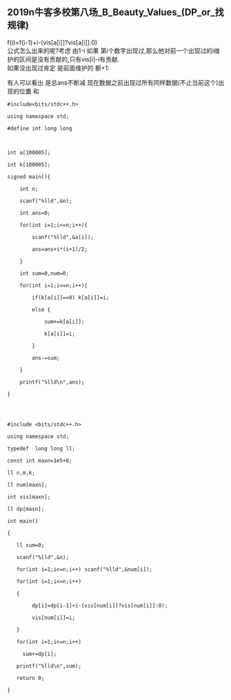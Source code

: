 ## 2019n牛客多校第八场_B_Beauty_Values_(DP_or_找规律)

f(i)=f(i-1)+i-(vis[a[i]]?vis[a[i]]:0)  
公式怎么出来的呢?考虑 由1-i 如果 第i个数字出现过,那么他对前一个出现过的i维护的区间是没有贡献的,只有vis[i]-i有贡献.  
如果没出现过肯定 是前面维护的 都+1:

有人可以看出 是总ans不断减 现在数据之前出现过所有同样数据(不止当前这个)出现的位置 和

    
    
    #include<bits/stdc++.h>
    using namespace std;
    #define int long long
    
    int a[100005];
    int k[100005];
    signed main(){
    	int n;
    	scanf("%lld",&n);
    	int ans=0;
    	for(int i=1;i<=n;i++){
    		scanf("%lld",&a[i]);
    		ans=ans+i*(i+1)/2;
    	}
    	int sum=0,num=0;
    	for(int i=1;i<=n;i++){
    		if(k[a[i]]==0) k[a[i]]=i;
    		else {
    			sum+=k[a[i]];
    			k[a[i]]=i;
    		}
    		ans-=sum;
    	}
    	printf("%lld\n",ans);
    }
    
    
    
    #include <bits/stdc++.h>
    using namespace std;
    typedef  long long ll;
    const int maxn=1e5+8;
    ll n,m,k;
    ll num[maxn];
    int vis[maxn];
    ll dp[maxn];
    int main()
    {
       ll sum=0;
       scanf("%lld",&n);
       for(int i=1;i<=n;i++) scanf("%lld",&num[i]);
       for(int i=1;i<=n;i++)
       {
            dp[i]=dp[i-1]+i-(vis[num[i]]?vis[num[i]]:0);
            vis[num[i]]=i;
       }
       for(int i=1;i<=n;i++)
         sum+=dp[i];
       printf("%lld\n",sum);
       return 0;
    }
    

